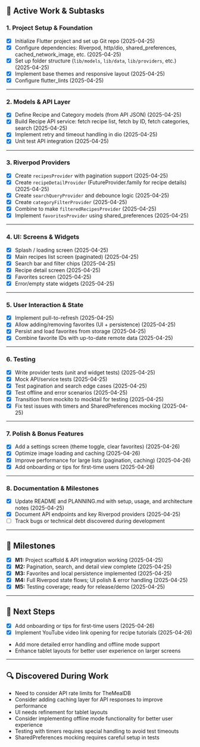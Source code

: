 ## 🚀 **Active Work & Subtasks**

### **1. Project Setup & Foundation**
- [x] Initialize Flutter project and set up Git repo (2025-04-25)
- [x] Configure dependencies: Riverpod, http/dio, shared_preferences, cached_network_image, etc. (2025-04-25)
- [x] Set up folder structure (`lib/models`, `lib/data`, `lib/providers`, etc.) (2025-04-25)
- [x] Implement base themes and responsive layout (2025-04-25)
- [x] Configure flutter_lints (2025-04-25)

---

### **2. Models & API Layer**
- [x] Define Recipe and Category models (from API JSON) (2025-04-25)
- [x] Build Recipe API service: fetch recipe list, fetch by ID, fetch categories, search (2025-04-25)
- [x] Implement retry and timeout handling in dio (2025-04-25)
- [x] Unit test API integration (2025-04-25)

---

### **3. Riverpod Providers**
- [x] Create `recipesProvider` with pagination support (2025-04-25)
- [x] Create `recipeDetailProvider` (FutureProvider.family for recipe details) (2025-04-25)
- [x] Create `searchQueryProvider` and debounce logic (2025-04-25)
- [x] Create `categoryFilterProvider` (2025-04-25)
- [x] Combine to make `filteredRecipesProvider` (2025-04-25)
- [x] Implement `favoritesProvider` using shared_preferences (2025-04-25)

---

### **4. UI: Screens & Widgets**
- [x] Splash / loading screen (2025-04-25)
- [x] Main recipes list screen (paginated) (2025-04-25)
- [x] Search bar and filter chips (2025-04-25)
- [x] Recipe detail screen (2025-04-25)
- [x] Favorites screen (2025-04-25)
- [x] Error/empty state widgets (2025-04-25)

---

### **5. User Interaction & State**
- [x] Implement pull-to-refresh (2025-04-25)
- [x] Allow adding/removing favorites (UI + persistence) (2025-04-25)
- [x] Persist and load favorites from storage (2025-04-25)
- [x] Combine favorite IDs with up-to-date remote data (2025-04-25)

---

### **6. Testing**
- [x] Write provider tests (unit and widget tests) (2025-04-25)
- [x] Mock API/service tests (2025-04-25)
- [x] Test pagination and search edge cases (2025-04-25)
- [x] Test offline and error scenarios (2025-04-25)
- [x] Transition from mockito to mocktail for testing (2025-04-25)
- [x] Fix test issues with timers and SharedPreferences mocking (2025-04-25)

---

### **7. Polish & Bonus Features**
- [x] Add a settings screen (theme toggle, clear favorites) (2025-04-26)
- [x] Optimize image loading and caching (2025-04-26)
- [x] Improve performance for large lists (pagination, caching) (2025-04-26)
- [x] Add onboarding or tips for first-time users (2025-04-26)

---

### **8. Documentation & Milestones**
- [x] Update README and PLANNING.md with setup, usage, and architecture notes (2025-04-25)
- [x] Document API endpoints and key Riverpod providers (2025-04-25)
- [ ] Track bugs or technical debt discovered during development

---

## 🏁 **Milestones**
- [x] **M1:** Project scaffold & API integration working (2025-04-25)
- [x] **M2:** Pagination, search, and detail view complete (2025-04-25)
- [x] **M3:** Favorites and local persistence implemented (2025-04-25)
- [x] **M4:** Full Riverpod state flows; UI polish & error handling (2025-04-25)
- [x] **M5:** Testing coverage; ready for release/demo (2025-04-25)

---

## 📝 **Next Steps**
- [x] Add onboarding or tips for first-time users (2025-04-26)
- [x] Implement YouTube video link opening for recipe tutorials (2025-04-26)
- Add more detailed error handling and offline mode support
- Enhance tablet layouts for better user experience on larger screens

---

## 🔍 **Discovered During Work**
- Need to consider API rate limits for TheMealDB
- Consider adding caching layer for API responses to improve performance
- UI needs refinement for tablet layouts
- Consider implementing offline mode functionality for better user experience
- Testing with timers requires special handling to avoid test timeouts
- SharedPreferences mocking requires careful setup in tests